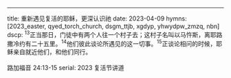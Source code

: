 ---
title: 重新遇见复活的耶稣，更深认识祂
date: 2023-04-09
hymns: [2023_easter, qyed_torch_church, dsgm_ttjb, xgdyp, yhwydpw_zmzq, nbn]
dscp: <sup>13</sup>正当那日，门徒中有两个人往一个村子去；这村子名叫以马忤斯，离耶路撒冷约有二十五里。<sup>14</sup>他们彼此谈论所遇见的这一切事。<sup>15</sup>正谈论相问的时候，耶稣亲自就近他们，和他们同行。<br><br>路加福音 24:13-15
serial: 2023 复活节讲道
